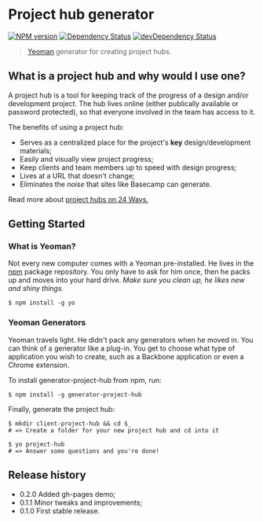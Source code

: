 # Project hub generator

[![NPM version](https://badge.fury.io/js/generator-project-hub.png)](http://badge.fury.io/js/generator-project-hub)
[![Dependency Status](https://david-dm.org/lawlesscreation/generator-project-hub.png)](https://david-dm.org/lawlesscreation/generator-project-hub.png)
[![devDependency Status](https://david-dm.org/lawlesscreation/generator-project-hub/dev-status.png)](https://david-dm.org/lawlesscreation/generator-project-hub#info=devDependencies)


> [Yeoman](http://yeoman.io) generator for creating project hubs.


## What is a project hub and why would I use one?
A project hub is a tool for keeping track of the progress of a design and/or development project. The hub lives online (either publically available or password protected), so that everyone involved in the team has access to it.

The benefits of using a project hub:
 - Serves as a centralized place for the project's **key** design/development materials;
 - Easily and visually view project progress;
 - Keep clients and team members up to speed with design progress;
 - Lives at a URL that doesn't change;
 - Eliminates the *noise* that sites like Basecamp can generate.

Read more about [project hubs on 24 Ways.](http://24ways.org/2013/project-hubs/)


## Getting Started

### What is Yeoman?

Not every new computer comes with a Yeoman pre-installed. He lives in the [npm](https://npmjs.org) package repository. You only have to ask for him once, then he packs up and moves into your hard drive. *Make sure you clean up, he likes new and shiny things.*

```
$ npm install -g yo
```

### Yeoman Generators

Yeoman travels light. He didn't pack any generators when he moved in. You can think of a generator like a plug-in. You get to choose what type of application you wish to create, such as a Backbone application or even a Chrome extension.

To install generator-project-hub from npm, run:

```
$ npm install -g generator-project-hub
```

Finally, generate the project hub:

```
$ mkdir client-project-hub && cd $_
# => Create a folder for your new project hub and cd into it

$ yo project-hub
# => Answer some questions and you're done!
```


## Release history

 - 0.2.0 Added gh-pages demo;
 - 0.1.1 Minor tweaks and improvements;
 - 0.1.0 First stable release.